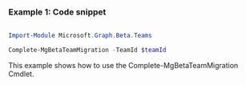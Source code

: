 ### Example 1: Code snippet

```powershell

Import-Module Microsoft.Graph.Beta.Teams

Complete-MgBetaTeamMigration -TeamId $teamId

```
This example shows how to use the Complete-MgBetaTeamMigration Cmdlet.

